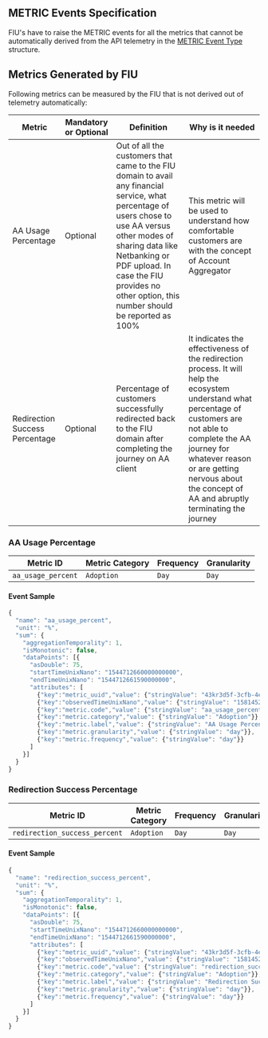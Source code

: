 ## METRIC Events Specification
FIU's have to raise the METRIC events for all the metrics that cannot be automatically derived from the API telemetry in the [METRIC Event Type](/specs/telemetry.md#metric) structure.

## Metrics Generated by FIU

Following metrics can be measured by the FIU that is not derived out of telemetry automatically:

| Metric | Mandatory or Optional | Definition | Why is it needed|
|--------|-----------------------|------------|-------------|
| AA Usage Percentage | Optional | Out of all the customers that came to the FIU domain to avail any financial service, what percentage of users chose to use AA versus other modes of sharing data like Netbanking or PDF upload. In case the FIU provides no other option, this number should be reported as 100% | This metric will be used to understand how comfortable customers are with the concept of Account Aggregator |
| Redirection Success Percentage | Optional | Percentage of customers successfully redirected back to the FIU domain after completing the journey on AA client | It indicates the effectiveness of the redirection process. It will help the ecosystem understand what percentage of customers are not able to complete the AA journey for whatever reason or are getting nervous about the concept of AA and abruptly terminating the journey |

### AA Usage Percentage

| Metric ID | Metric Category | Frequency | Granularity |
|-----------|-----------------|-----------|-------------|
|`aa_usage_percent`|`Adoption`| `Day` | `Day` |

#### Event Sample

```js
{ 
  "name": "aa_usage_percent",
  "unit": "%",
  "sum": {
    "aggregationTemporality": 1,
    "isMonotonic": false,
    "dataPoints": [{
      "asDouble": 75,
      "startTimeUnixNano": "1544712660000000000",
      "endTimeUnixNano": "1544712661590000000",
      "attributes": [
        {"key":"metric_uuid","value": {"stringValue": "43kr3d5f-3cfb-4e6e-b6a2-0ee5d6508923"}},
        {"key":"observedTimeUnixNano","value": {"stringValue": "1581452772000000321"}},
        {"key":"metric.code","value": {"stringValue": "aa_usage_percent"}},
        {"key":"metric.category","value": {"stringValue": "Adoption"}},
        {"key":"metric.label","value": {"stringValue": "AA Usage Percentage"}},
        {"key":"metric.granularity","value": {"stringValue": "day"}},
        {"key":"metric.frequency","value": {"stringValue": "day"}}
      ]
    }]
  }
}
```

### Redirection Success Percentage

| Metric ID | Metric Category | Frequency | Granularity |
|-----------|-----------------|-----------|-------------|
|`redirection_success_percent`|`Adoption`| `Day` | `Day` |

#### Event Sample

```js
{ 
  "name": "redirection_success_percent",
  "unit": "%",
  "sum": {
    "aggregationTemporality": 1,
    "isMonotonic": false,
    "dataPoints": [{
      "asDouble": 75,
      "startTimeUnixNano": "1544712660000000000",
      "endTimeUnixNano": "1544712661590000000",
      "attributes": [
        {"key":"metric_uuid","value": {"stringValue": "43kr3d5f-3cfb-4e6e-b6a2-0ee5d6508923"}},
        {"key":"observedTimeUnixNano","value": {"stringValue": "1581452772000000321"}},
        {"key":"metric.code","value": {"stringValue": "redirection_success_percent"}},
        {"key":"metric.category","value": {"stringValue": "Adoption"}},
        {"key":"metric.label","value": {"stringValue": "Redirection Success Percentage"}},
        {"key":"metric.granularity","value": {"stringValue": "day"}},
        {"key":"metric.frequency","value": {"stringValue": "day"}}
      ]
    }]
  }
}
```